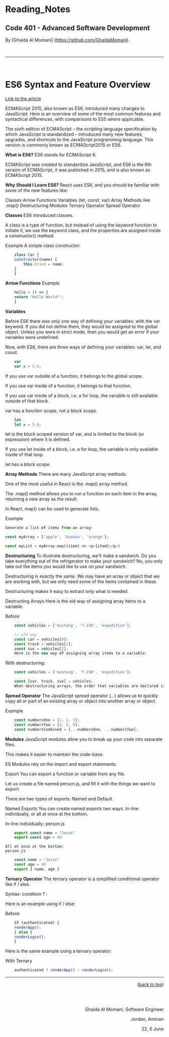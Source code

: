 # Reading_Notes
## Code 401 - Advanced Software Development





By [Ghaida Al Momani] (https://github.com/GhaidaMomani).


<br/>
<hr/>
<br/>


# ES6 Syntax and Feature Overview

[Link to the article](https://www.taniarascia.com/es6-syntax-and-feature-overview/)

ECMAScript 2015, also known as ES6, introduced many changes to JavaScript. Here is an overview of some of the most common features and syntactical differences, with comparisons to ES5 where applicable.


The sixth edition of ECMAScript – the scripting language specification by which JavaScript is standardized – introduced many new features, upgrades, and shortcuts to the JavaScript programming language. This version is commonly known as ECMAScript2015 or ES6.


**What is ES6?**
ES6 stands for ECMAScript 6.

ECMAScript was created to standardize JavaScript, and ES6 is the 6th version of ECMAScript, it was published in 2015, and is also known as ECMAScript 2015.

**Why Should I Learn ES6?**
React uses ES6, and you should be familiar with some of the new features like:

Classes
Arrow Functions
Variables (let, const, var)
Array Methods like .map()
Destructuring
Modules
Ternary Operator
Spread Operator




**Classes**
ES6 introduced classes.

A class is a type of function, but instead of using the keyword function to initiate it, we use the keyword class, and the properties are assigned inside a constructor() method.

Example
A simple class constructor:
```js
    class Car {
    constructor(name) {
        this.brand = name;
    }
    }
```


**Arrow Functions**
Example
```js
    hello = () => {
    return "Hello World!";
    }

```

**Variables**

Before ES6 there was only one way of defining your variables: with the var keyword. If you did not define them, they would be assigned to the global object. Unless you were in strict mode, then you would get an error if your variables were undefined.

Now, with ES6, there are three ways of defining your variables: var, let, and const.
```js   
    var
    var x = 5.6;
```
If you use var outside of a function, it belongs to the global scope.

If you use var inside of a function, it belongs to that function.

If you use var inside of a block, i.e. a for loop, the variable is still available outside of that block.

var has a function scope, not a block scope.
```js
    let
    let x = 5.6;
```
let is the block scoped version of var, and is limited to the block (or expression) where it is defined.

If you use let inside of a block, i.e. a for loop, the variable is only available inside of that loop.

let has a block scope.


**Array Methods**
There are many JavaScript array methods.

One of the most useful in React is the .map() array method.

The .map() method allows you to run a function on each item in the array, returning a new array as the result.

In React, map() can be used to generate lists.

Example
```js
Generate a list of items from an array:

const myArray = ['apple', 'banana', 'orange'];

const myList = myArray.map((item) => <p>{item}</p>)
```


**Destructuring**
To illustrate destructuring, we'll make a sandwich. Do you take everything out of the refrigerator to make your sandwich? No, you only take out the items you would like to use on your sandwich.

Destructuring is exactly the same. We may have an array or object that we are working with, but we only need some of the items contained in these.

Destructuring makes it easy to extract only what is needed.

Destructing Arrays
Here is the old way of assigning array items to a variable:

Before:
```js
    const vehicles = ['mustang', 'f-150', 'expedition'];

    // old way
    const car = vehicles[0];
    const truck = vehicles[1];
    const suv = vehicles[2];
    Here is the new way of assigning array items to a variable:
```            
With destructuring:
```js
    const vehicles = ['mustang', 'f-150', 'expedition'];

    const [car, truck, suv] = vehicles;
    When destructuring arrays, the order that variables are declared is important.
 ```

**Spread Operator**
The JavaScript spread operator (...) allows us to quickly copy all or part of an existing array or object into another array or object.

Example
```js
    const numbersOne = [1, 2, 3];
    const numbersTwo = [4, 5, 6];
    const numbersCombined = [...numbersOne, ...numbersTwo];  
``` 


**Modules**
JavaScript modules allow you to break up your code into separate files.

This makes it easier to maintain the code-base.

ES Modules rely on the import and export statements.

Export
You can export a function or variable from any file.

Let us create a file named person.js, and fill it with the things we want to export.

There are two types of exports: Named and Default.

Named Exports
You can create named exports two ways. In-line individually, or all at once at the bottom.

In-line individually:
person.js
```js
    export const name = "Jesse"
    export const age = 40
```
    All at once at the bottom:
    person.js
```js
    const name = "Jesse"
    const age = 40
    export { name, age }
```


**Ternary Operator**
The ternary operator is a simplified conditional operator like if / else.

Syntax: condition ? <expression if true> : <expression if false>

Here is an example using if / else:

Before:
```js
    if (authenticated) {
    renderApp();
    } else {
    renderLogin();
    }
```
Here is the same example using a ternary operator:

With Ternary
```js
    authenticated ? renderApp() : renderLogin();
```

<hr/>
<p align="right">(<a href="#top">back to top</a>)</p>
<br/><br/>
<p align="right">Ghaida Al Momani, Software Engineer</p>
<p align="right">Jordan, Amman</p>
<p align="right">22, 6 June </p>